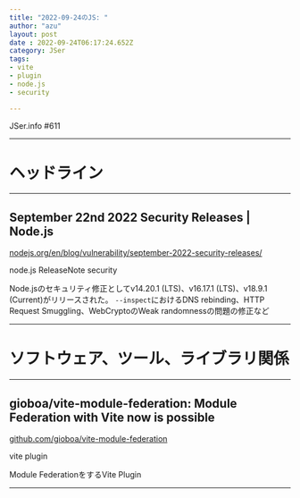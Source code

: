 ```yaml
---
title: "2022-09-24のJS: "
author: "azu"
layout: post
date : 2022-09-24T06:17:24.652Z
category: JSer
tags:
- vite
- plugin
- node.js
- security

---
```


JSer.info #611

----

<h1 class="site-genre">ヘッドライン</h1>

----

## September 22nd 2022 Security Releases | Node.js
[nodejs.org/en/blog/vulnerability/september-2022-security-releases/](https://nodejs.org/en/blog/vulnerability/september-2022-security-releases/ "September 22nd 2022 Security Releases | Node.js")
<p class="jser-tags jser-tag-icon"><span class="jser-tag">node.js</span> <span class="jser-tag">ReleaseNote</span> <span class="jser-tag">security</span></p>

Node.jsのセキュリティ修正としてv14.20.1 (LTS)、v16.17.1 (LTS)、v18.9.1 (Current)がリリースされた。
`--inspect`におけるDNS rebinding、HTTP Request Smuggling、WebCryptoのWeak randomnessの問題の修正など


----
<h1 class="site-genre">ソフトウェア、ツール、ライブラリ関係</h1>

----

## gioboa/vite-module-federation: Module Federation with Vite now is possible
[github.com/gioboa/vite-module-federation](https://github.com/gioboa/vite-module-federation "gioboa/vite-module-federation: Module Federation with Vite now is possible")
<p class="jser-tags jser-tag-icon"><span class="jser-tag">vite</span> <span class="jser-tag">plugin</span></p>

Module FederationをするVite Plugin


----
